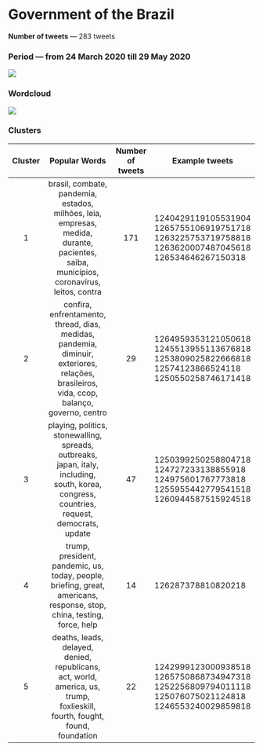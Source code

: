# Government of the Brazil

**Number of tweets** — 283 tweets



### Period — from 24 March 2020 till 29 May 2020



![](https://github.com/vitiugin/who/blob/master/appendix/time_series/brazil_gov_timeseries.png?raw=true)



### Wordcloud

![](https://github.com/vitiugin/who/blob/master/appendix/wordclouds/brazil_gov_cloud.png?raw=true)



### Clusters

| **Cluster** |                      **Popular Words**                       | **Number of tweets** | **Example tweets**                                          |
| :---------: | :----------------------------------------------------------: | :------------------: | ------------------------------------------------------------ |
|      1      | brasil, combate, pandemia, estados, milhões, leia, empresas, medida, durante, pacientes, saiba, municípios, coronavírus, leitos, contra |  171        | 1240429119105531904<br />1265755106919751718<br />1263225753719758818<br />1263620007487045618<br />126534646267150318 |
|      2      | confira, enfrentamento, thread, dias, medidas, pandemia, diminuir, exteriores, relações, brasileiros, vida, ccop, balanço, governo, centro |        29        | 1264959353121050618<br />1245513955113676818<br />1253809025822666818<br />12574123866524118<br />1250550258746171418 |
|      3      | playing, politics, stonewalling, spreads, outbreaks, japan, italy, including, south, korea, congress, countries, request, democrats, update |        47         | 1250399250258804718<br />124727233138855918<br />124975601767773818<br />1255955442779541518<br />1260944587515924518 |
|      4      | trump, president, pandemic, us, today, people, briefing, great, americans, response, stop, china, testing, force, help |         14          | 126287378810820218 |
|      5      | deaths, leads, delayed, denied, republicans, act, world, america, us, trump, foxlieskill, fourth, fought, found, foundation |         22          | 1242999123000938518<br />1265750868734947318<br />1252256809794011118<br />125076075021124818<br />1246553240029859818 |
